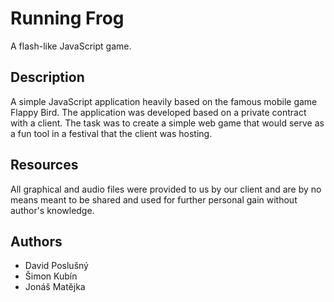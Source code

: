 # Running Frog
A flash-like JavaScript game.

## Description

A simple JavaScript application heavily based on the famous mobile game Flappy Bird. The application was developed based on a private contract with a client. The task was to create a simple web game that would serve as a fun tool in a festival that the client was hosting. 

## Resources

All graphical and audio files were provided to us by our client and are by no means meant to be shared and used for further personal gain without author's knowledge.

## Authors

* David Poslušný
* Šimon Kubín
* Jonáš Matějka
